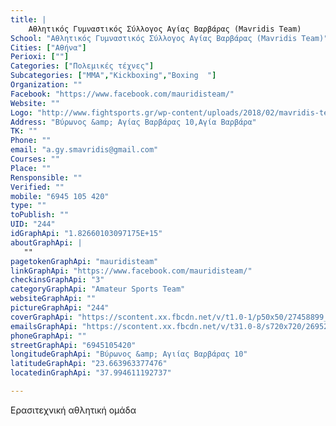 ```yaml
---
title: |
    Αθλητικός Γυμναστικός Σύλλογος Αγίας Βαρβάρας (Mavridis Team)
School: "Αθλητικός Γυμναστικός Σύλλογος Αγίας Βαρβάρας (Mavridis Team)"
Cities: ["Αθήνα"]
Perioxi: [""]
Categories: ["Πολεμικές τέχνες"]
Subcategories: ["MMA","Kickboxing","Boxing  "]
Organization: ""
Facebook: "https://www.facebook.com/mauridisteam/"
Website: ""
Logo: "http://www.fightsports.gr/wp-content/uploads/2018/02/mavridis-team-agis-logo.jpg"
Address: "Βύρωνος &amp; Αγίας Βαρβάρας 10,Αγία Βαρβάρα"
TK: ""
Phone: ""
email: "a.gy.smavridis@gmail.com"
Courses: ""
Place: ""
Rensponsible: ""
Verified: ""
mobile: "6945 105 420"
type: ""
toPublish: ""
UID: "244"
idGraphApi: "1.82660103097175E+15"
aboutGraphApi: | 
   ""
pagetokenGraphApi: "mauridisteam"
linkGraphApi: "https://www.facebook.com/mauridisteam/"
checkinsGraphApi: "3"
categoryGraphApi: "Amateur Sports Team"
websiteGraphApi: ""
pictureGraphApi: "244"
coverGraphApi: "https://scontent.xx.fbcdn.net/v/t1.0-1/p50x50/27458899_1827753084189878_1743217859464194148_n.jpg?oh=dfedb4b080e43e9e062ee22459323b0b&amp;oe=5B0C0E0E"
emailsGraphApi: "https://scontent.xx.fbcdn.net/v/t31.0-8/s720x720/26952632_1826615310970322_52898729747873769_o.jpg?oh=09e795a56290afbd496133261aa71de0&amp;oe=5B429AC7"
phoneGraphApi: ""
streetGraphApi: "6945105420"
longitudeGraphApi: "Βύρωνος &amp; Αγιίας Βαρβάρας 10"
latitudeGraphApi: "23.663963377476"
locatedinGraphApi: "37.994611192737"

---
```


Ερασιτεχνική αθλητική ομάδα

